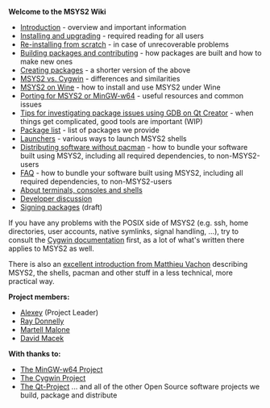**Welcome to the MSYS2 Wiki**

- [Introduction](MSYS2-introduction) - overview and important information
- [Installing and upgrading](MSYS2-installation) - required reading for all users
- [Re-installing from scratch](MSYS2-reinstallation) - in case of unrecoverable problems
- [Building packages and contributing](Contributing-to-MSYS2) - how packages are built and how to make new ones
- [Creating packages](Creating-packages) - a shorter version of the above
- [MSYS2 vs. Cygwin](How-does-MSYS2-differ-from-Cygwin) - differences and similarities
- [MSYS2 on Wine](https://github.com/TeaCI/tea-ci/wiki/Msys2-on-Wine) - how to install and use MSYS2 under Wine
- [Porting for MSYS2 or MinGW-w64](Porting) - useful resources and common issues
- [Tips for investigating package issues using GDB on Qt Creator](GDB-qtcreator) - when things get complicated, good tools are important (WIP)
- [Package list](Packages) - list of packages we provide
- [Launchers](Launchers) - various ways to launch MSYS2 shells
- [Distributing software without pacman](Distributing) - how to bundle your software built using MSYS2, including all required dependencies, to non-MSYS2-users
- [FAQ](FAQ) - how to bundle your software built using MSYS2, including all required dependencies, to non-MSYS2-users
- [About terminals, consoles and shells](Terminals)
- [Developer discussion](Devtopics)
- [Signing packages](Signing-packages) (draft)

If you have any problems with the POSIX side of MSYS2 (e.g. ssh, home directories, user accounts, native symlinks, signal handling, ...), try to consult the [Cygwin documentation](https://cygwin.com/docs.html) first, as a lot of what's written there applies to MSYS2 as well.

There is also an [excellent introduction from Matthieu Vachon](https://sourceforge.net/p/msys2/discussion/general/thread/dcf8f4d3/#8473/588e) describing MSYS2, the shells, pacman and other stuff in a less technical, more practical way.

**Project members:**
- [Alexey](https://github.com/alexpux) (Project Leader)
- [Ray Donnelly](https://github.com/mingwandroid)
- [Martell Malone](https://github.com/martell)
- [David Macek](https://github.com/elieux)

**With thanks to:**
- [The MinGW-w64 Project](http://mingw-w64.sourceforge.net/)
- [The Cygwin Project](https://www.cygwin.com/)
- [The Qt-Project](http://qt-project.org/)
... and all of the other Open Source software projects we build, package and distribute
